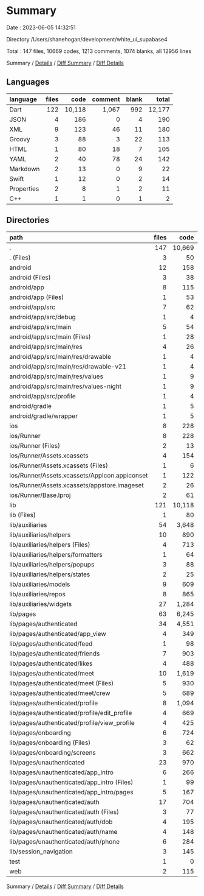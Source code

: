 # Summary

Date : 2023-06-05 14:32:51

Directory /Users/shanehogan/development/white_ui_supabase4

Total : 147 files,  10669 codes, 1213 comments, 1074 blanks, all 12956 lines

Summary / [Details](details.md) / [Diff Summary](diff.md) / [Diff Details](diff-details.md)

## Languages
| language | files | code | comment | blank | total |
| :--- | ---: | ---: | ---: | ---: | ---: |
| Dart | 122 | 10,118 | 1,067 | 992 | 12,177 |
| JSON | 4 | 186 | 0 | 4 | 190 |
| XML | 9 | 123 | 46 | 11 | 180 |
| Groovy | 3 | 88 | 3 | 22 | 113 |
| HTML | 1 | 80 | 18 | 7 | 105 |
| YAML | 2 | 40 | 78 | 24 | 142 |
| Markdown | 2 | 13 | 0 | 9 | 22 |
| Swift | 1 | 12 | 0 | 2 | 14 |
| Properties | 2 | 8 | 1 | 2 | 11 |
| C++ | 1 | 1 | 0 | 1 | 2 |

## Directories
| path | files | code | comment | blank | total |
| :--- | ---: | ---: | ---: | ---: | ---: |
| . | 147 | 10,669 | 1,213 | 1,074 | 12,956 |
| . (Files) | 3 | 50 | 78 | 31 | 159 |
| android | 12 | 158 | 48 | 33 | 239 |
| android (Files) | 3 | 38 | 0 | 10 | 48 |
| android/app | 8 | 115 | 47 | 22 | 184 |
| android/app (Files) | 1 | 53 | 3 | 13 | 69 |
| android/app/src | 7 | 62 | 44 | 9 | 115 |
| android/app/src/debug | 1 | 4 | 3 | 1 | 8 |
| android/app/src/main | 5 | 54 | 38 | 7 | 99 |
| android/app/src/main (Files) | 1 | 28 | 6 | 1 | 35 |
| android/app/src/main/res | 4 | 26 | 32 | 6 | 64 |
| android/app/src/main/res/drawable | 1 | 4 | 7 | 2 | 13 |
| android/app/src/main/res/drawable-v21 | 1 | 4 | 7 | 2 | 13 |
| android/app/src/main/res/values | 1 | 9 | 9 | 1 | 19 |
| android/app/src/main/res/values-night | 1 | 9 | 9 | 1 | 19 |
| android/app/src/profile | 1 | 4 | 3 | 1 | 8 |
| android/gradle | 1 | 5 | 1 | 1 | 7 |
| android/gradle/wrapper | 1 | 5 | 1 | 1 | 7 |
| ios | 8 | 228 | 2 | 10 | 240 |
| ios/Runner | 8 | 228 | 2 | 10 | 240 |
| ios/Runner (Files) | 2 | 13 | 0 | 3 | 16 |
| ios/Runner/Assets.xcassets | 4 | 154 | 0 | 5 | 159 |
| ios/Runner/Assets.xcassets (Files) | 1 | 6 | 0 | 1 | 7 |
| ios/Runner/Assets.xcassets/AppIcon.appiconset | 1 | 122 | 0 | 1 | 123 |
| ios/Runner/Assets.xcassets/appstore.imageset | 2 | 26 | 0 | 3 | 29 |
| ios/Runner/Base.lproj | 2 | 61 | 2 | 2 | 65 |
| lib | 121 | 10,118 | 1,043 | 985 | 12,146 |
| lib (Files) | 1 | 80 | 0 | 5 | 85 |
| lib/auxiliaries | 54 | 3,648 | 323 | 307 | 4,278 |
| lib/auxiliaries/helpers | 10 | 890 | 45 | 80 | 1,015 |
| lib/auxiliaries/helpers (Files) | 4 | 713 | 11 | 54 | 778 |
| lib/auxiliaries/helpers/formatters | 1 | 64 | 23 | 5 | 92 |
| lib/auxiliaries/helpers/popups | 3 | 88 | 11 | 10 | 109 |
| lib/auxiliaries/helpers/states | 2 | 25 | 0 | 11 | 36 |
| lib/auxiliaries/models | 9 | 609 | 37 | 56 | 702 |
| lib/auxiliaries/repos | 8 | 865 | 77 | 78 | 1,020 |
| lib/auxiliaries/widgets | 27 | 1,284 | 164 | 93 | 1,541 |
| lib/pages | 63 | 6,245 | 717 | 651 | 7,613 |
| lib/pages/authenticated | 34 | 4,551 | 659 | 440 | 5,650 |
| lib/pages/authenticated/app_view | 4 | 349 | 85 | 50 | 484 |
| lib/pages/authenticated/feed | 1 | 98 | 171 | 10 | 279 |
| lib/pages/authenticated/friends | 7 | 903 | 28 | 77 | 1,008 |
| lib/pages/authenticated/likes | 4 | 488 | 64 | 48 | 600 |
| lib/pages/authenticated/meet | 10 | 1,619 | 246 | 140 | 2,005 |
| lib/pages/authenticated/meet (Files) | 5 | 930 | 179 | 81 | 1,190 |
| lib/pages/authenticated/meet/crew | 5 | 689 | 67 | 59 | 815 |
| lib/pages/authenticated/profile | 8 | 1,094 | 65 | 115 | 1,274 |
| lib/pages/authenticated/profile/edit_profile | 4 | 669 | 9 | 81 | 759 |
| lib/pages/authenticated/profile/view_profile | 4 | 425 | 56 | 34 | 515 |
| lib/pages/onboarding | 6 | 724 | 22 | 54 | 800 |
| lib/pages/onboarding (Files) | 3 | 62 | 0 | 13 | 75 |
| lib/pages/onboarding/screens | 3 | 662 | 22 | 41 | 725 |
| lib/pages/unauthenticated | 23 | 970 | 36 | 157 | 1,163 |
| lib/pages/unauthenticated/app_intro | 6 | 266 | 0 | 45 | 311 |
| lib/pages/unauthenticated/app_intro (Files) | 1 | 99 | 0 | 9 | 108 |
| lib/pages/unauthenticated/app_intro/pages | 5 | 167 | 0 | 36 | 203 |
| lib/pages/unauthenticated/auth | 17 | 704 | 36 | 112 | 852 |
| lib/pages/unauthenticated/auth (Files) | 3 | 77 | 6 | 15 | 98 |
| lib/pages/unauthenticated/auth/dob | 4 | 195 | 9 | 29 | 233 |
| lib/pages/unauthenticated/auth/name | 4 | 148 | 4 | 25 | 177 |
| lib/pages/unauthenticated/auth/phone | 6 | 284 | 17 | 43 | 344 |
| lib/session_navigation | 3 | 145 | 3 | 22 | 170 |
| test | 1 | 0 | 24 | 7 | 31 |
| web | 2 | 115 | 18 | 8 | 141 |

Summary / [Details](details.md) / [Diff Summary](diff.md) / [Diff Details](diff-details.md)